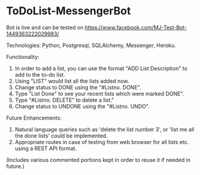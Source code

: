 # ToDoList-MessengerBot

Bot is live and can be tested on https://www.facebook.com/MJ-Test-Bot-1449363222029983/

Technologies: Python, Postgresql, SQLAlchemy, Messenger, Heroku.

Functionality:

1. In order to add a list, you can use the format "ADD <SPACE> List Description" to add to the to-do list.
2. Using "LIST" would list all the lists added now.
3. Change status to DONE using the "#Listno. DONE".
4. Type "List Done" to see your recent lists which were marked DONE".
5. Type "#Listno. DELETE" to delete a list."
6. Change status to UNDONE using the "#Listno. UNDO".


Future Enhancements:

1. Natural language queries such as 'delete the list number 3', or 'list me all the done lists' could be implemented.
2. Appropriate routes in case of testing from web browser for all lists etc. using a REST API format.

(Includes various commented portions kept in order to reuse it if needed in future.)
